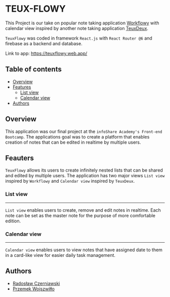 # TEUX-FLOWY
  This Project is our take on popular note taking application [Workflowy](https://www.workflowy.com/) with calendar view inspired by another note taking application [TeuxDeux](https://teuxdeux.com/).

`TeuxFlowy` was coded in framework `React.js` with `React Router @6` and firebase as a backend and database.

Link to app: https://teuxflowy.web.app/

## Table of contents
- [Overview](#overview)
- [Features](#features)
  - [List view](#list_view)
  - [Calendar view](#calendar_view)
- [Authors](#authors)


## Overview
  This application was our final project at the `infoShare Academy's Front-end Bootcamp`. The applications goal was to create a platform that enables creation of notes that can be edited in realtime by multiple users.

## Feauters
  `TeuxFlowy` allows its users to create infinitely nested lists that can be shared and edited by multiple users. The application has two major views `List view` inspired by `Workflowy` and `Calendar view` inspired by `TeuxDeux`.

### List view
---
  `List view` enables users to create, remove and edit notes in realtime. Each note can be set as the master note for the purpose of more comfortable edition.


### Calendar view
---
  `Calendar view` enables users to view notes that have assigned date to them in a card-like view for easier daily task management.

## Authors
- [Radosław Czerniawski](https://github.com/wonszfill)
- [Przemek Wojszwiłło](https://github.com/Radoslaw-Czerniawski)


